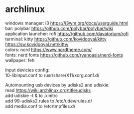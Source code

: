 # archlinux  
windows manager: i3 https://i3wm.org/docs/userguide.html  
bar: polybar https://github.com/polybar/polybar/wiki  
application launcher: rofi https://github.com/davatorium/rofi  
terminal: kitty https://github.com/kovidgoyal/kitty https://sw.kovidgoyal.net/kitty/  
colors: nord https://www.nordtheme.com/  
fonts: nerd fonts https://github.com/ryanoasis/nerd-fonts  
wallpaper: feh  
  
Input devicies config:  
10-libinput.conf to /usr/share/X11/xorg.conf.d/  
  
Automounting usb devices by udisks2 and udiskie:  
read https://wiki.archlinux.org/title/udisks  
add udiskie -t & to .xinitrc  
add 99-udisks2.rules to /etc/udev/rules.d/  
add media.conf to /etc/tmpfiles.d/  
